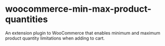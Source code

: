 # woocommerce-min-max-product-quantities
An extension plugin to WooCommerce that enables minimum and maximum product quantity limitations when adding to cart.
